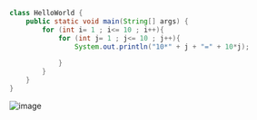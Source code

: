 ```java
class HelloWorld {
    public static void main(String[] args) {
        for (int i= 1 ; i<= 10 ; i++){
            for (int j= 1 ; j<= 10 ; j++){
                System.out.println("10*" + j + "=" + 10*j);
                
            }
        }
    }
}
```
![image](https://github.com/Mogana004/code.Java/assets/92911280/42d6c312-21fd-4c2a-9c82-12ac53563aee)
